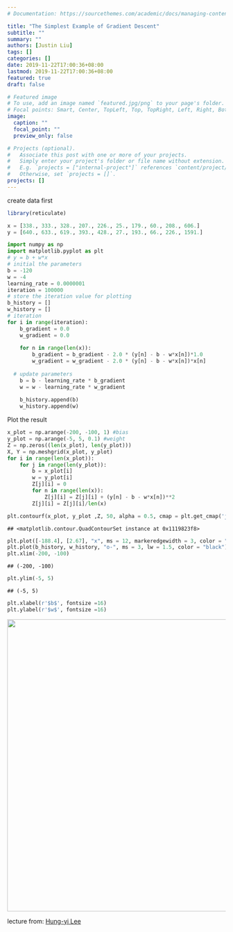 ```yaml
---
# Documentation: https://sourcethemes.com/academic/docs/managing-content/

title: "The Simplest Example of Gradient Descent"
subtitle: ""
summary: ""
authors: [Justin Liu]
tags: []
categories: []
date: 2019-11-22T17:00:36+08:00
lastmod: 2019-11-22T17:00:36+08:00
featured: true
draft: false

# Featured image
# To use, add an image named `featured.jpg/png` to your page's folder.
# Focal points: Smart, Center, TopLeft, Top, TopRight, Left, Right, BottomLeft, Bottom, BottomRight.
image:
  caption: ""
  focal_point: ""
  preview_only: false

# Projects (optional).
#   Associate this post with one or more of your projects.
#   Simply enter your project's folder or file name without extension.
#   E.g. `projects = ["internal-project"]` references `content/project/deep-learning/index.md`.
#   Otherwise, set `projects = []`.
projects: []
---
```



create data first

```r
library(reticulate)
```


```python
x = [338., 333., 328., 207., 226., 25., 179., 60., 208., 606.]
y = [640., 633., 619., 393., 428., 27., 193., 66., 226., 1591.]
```


```python
import numpy as np
import matplotlib.pyplot as plt
# y = b + w*x
# initial the parameters
b = -120
w = -4
learning_rate = 0.0000001
iteration = 100000
# store the iteration value for plotting
b_history = []
w_history = []
# iteration
for i in range(iteration):
    b_gradient = 0.0
    w_gradient = 0.0
  
    for n in range(len(x)):
        b_gradient = b_gradient - 2.0 * (y[n] - b - w*x[n])*1.0
        w_gradient = w_gradient - 2.0 * (y[n] - b - w*x[n])*x[n]
  
  # update parameters
    b = b - learning_rate * b_gradient
    w = w - learning_rate * w_gradient
  
    b_history.append(b)
    w_history.append(w)
```

Plot the result


```python
x_plot = np.arange(-200, -100, 1) #bias
y_plot = np.arange(-5, 5, 0.1) #weight
Z = np.zeros((len(x_plot), len(y_plot)))
X, Y = np.meshgrid(x_plot, y_plot)
for i in range(len(x_plot)):
    for j in range(len(y_plot)):
        b = x_plot[i]
        w = y_plot[i]
        Z[j][i] = 0
        for n in range(len(x)):
            Z[j][i] = Z[j][i] + (y[n] - b - w*x[n])**2
        Z[j][i] = Z[j][i]/len(x)
```


```python
plt.contourf(x_plot, y_plot ,Z, 50, alpha = 0.5, cmap = plt.get_cmap('jet'))
```

```
## <matplotlib.contour.QuadContourSet instance at 0x1119823f8>
```

```python
plt.plot([-188.4], [2.67], "x", ms = 12, markeredgewidth = 3, color = "orange")
plt.plot(b_history, w_history, "o-", ms = 3, lw = 1.5, color = "black")
plt.xlim(-200, -100)
```

```
## (-200, -100)
```

```python
plt.ylim(-5, 5)
```

```
## (-5, 5)
```

```python
plt.xlabel(r'$b$', fontsize =16)
plt.ylabel(r'$w$', fontsize =16)
```

<img src="/en/post/gradient-descent/2019-11-22-the-simplest-example-of-gradient-descent_files/figure-html/unnamed-chunk-5-1.png" width="672" />

lecture from: [Hung-yi Lee](http://speech.ee.ntu.edu.tw/~tlkagk/talk.html)
